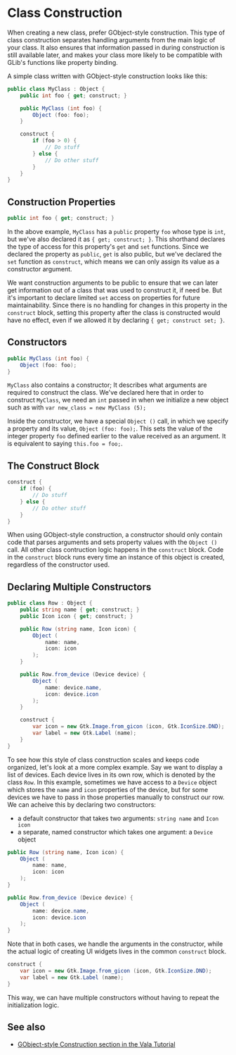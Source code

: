 # Class Construction

When creating a new class, prefer GObject-style construction. This type of class construction separates handling arguments from the main logic of your class. It also ensures that information passed in during construction is still available later, and makes your class more likely to be compatible with GLib's functions like property binding.

A simple class written with GObject-style construction looks like this:

```csharp
public class MyClass : Object {
    public int foo { get; construct; }

    public MyClass (int foo) {
        Object (foo: foo);
    }

    construct {
        if (foo > 0) {
            // Do stuff
        } else {
            // Do other stuff
        }
    }
}
```

## Construction Properties

```csharp
public int foo { get; construct; }
```

In the above example, `MyClass` has a `public` property `foo` whose type is `int`, but we've also declared it as `{ get; construct; }`. This shorthand declares the type of access for this property's `get` and `set` functions. Since we declared the property as `public`, `get` is also public, but we've declared the `set` function as `construct`, which means we can only assign its value as a constructor argument. 

We want construction arguments to be public to ensure that we can later get information out of a class that was used to construct it, if need be. But it's important to declare limited `set` access on properties for future maintainability. Since there is no handling for changes in this property in the `construct` block, setting this property after the class is constructed would have no effect, even if we allowed it by declaring `{ get; construct set; }`.

## Constructors

```csharp
public MyClass (int foo) {
    Object (foo: foo);
}
```

`MyClass` also contains a constructor; It describes what arguments are required to construct the class. We've declared here that in order to construct `MyClass`, we need an `int` passed in when we initialize a new object such as with `var new_class = new MyClass (5);`


Inside the constructor, we have a special `Object ()` call, in which we specify a property and its value, `Object (foo: foo);`. This sets the value of the integer property `foo` defined earlier to the value received as an argument. It is equivalent to saying `this.foo = foo;`.

## The Construct Block

```csharp
construct {
    if (foo) {
        // Do stuff
    } else {
        // Do other stuff
    }
}
```

When using GObject-style construction, a constructor should only contain code that parses arguments and sets property values with the `Object ()` call. All other class contruction logic happens in the `construct` block. Code in the `construct` block runs every time an instance of this object is created, regardless of the constructor used.

## Declaring Multiple Constructors

```csharp
public class Row : Object {
    public string name { get; construct; }
    public Icon icon { get; construct; }

    public Row (string name, Icon icon) {
        Object (
            name: name,
            icon: icon
        );
    }

    public Row.from_device (Device device) {
        Object (
            name: device.name,
            icon: device.icon
        );
    }

    construct {
        var icon = new Gtk.Image.from_gicon (icon, Gtk.IconSize.DND);
        var label = new Gtk.Label (name);
    }
}
```

To see how this style of class construction scales and keeps code organized, let's look at a more complex example. Say we want to display a list of devices. Each device lives in its own row, which is denoted by the class `Row`. In this example, sometimes we have access to a `Device` object which stores the `name` and `icon` properties of the device, but for some devices we have to pass in those properties manually to construct our row. We can acheive this by declaring two constructors:

- a default constructor that takes two arguments: `string name` and `Icon icon`
- a separate, named constructor which takes one argument: a `Device` object

```csharp
public Row (string name, Icon icon) {
    Object (
        name: name,
        icon: icon
    );
}

public Row.from_device (Device device) {
    Object (
        name: device.name,
        icon: device.icon
    );
}
```

Note that in both cases, we handle the arguments in the constructor, while the actual logic of creating UI widgets lives in the common `construct` block.

```csharp
construct {
    var icon = new Gtk.Image.from_gicon (icon, Gtk.IconSize.DND);
    var label = new Gtk.Label (name);
}
```

This way, we can have multiple constructors without having to repeat the initialization logic.

## See also

- [GObject-style Construction section in the Vala Tutorial](https://wiki.gnome.org/Projects/Vala/Tutorial#GObject-Style_Construction)
